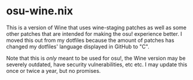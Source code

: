 # osu-wine.nix

This is a version of Wine that uses wine-staging patches as well as some
other patches that are intended for making the osu! experience better. I
moved this out from my dotfiles because the amount of patches has
changed my dotfiles' language displayed in GitHub to "C".

Note that this is *only* meant to be used for osu!, the Wine version may
be severely outdated, have security vulnerabilities, etc etc. I may
update this once or twice a year, but no promises.

